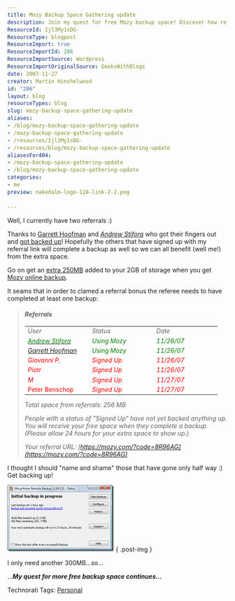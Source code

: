 ```yaml
---
title: Mozy Backup Space Gathering update
description: Join my quest for free Mozy backup space! Discover how referrals can boost your storage and get tips on maximizing your online backup experience.
ResourceId: Ijl3My1sDG-
ResourceType: blogpost
ResourceImport: true
ResourceImportId: 286
ResourceImportSource: Wordpress
ResourceImportOriginalSource: GeeksWithBlogs
date: 2007-11-27
creator: Martin Hinshelwood
id: "286"
layout: blog
resourceTypes: blog
slug: mozy-backup-space-gathering-update
aliases:
- /blog/mozy-backup-space-gathering-update
- /mozy-backup-space-gathering-update
- /resources/Ijl3My1sDG-
- /resources/blog/mozy-backup-space-gathering-update
aliasesFor404:
- /mozy-backup-space-gathering-update
- /blog/mozy-backup-space-gathering-update
categories:
- me
preview: nakedalm-logo-128-link-2-2.png

---
```

Well, I currently have two referrals :)

Thanks to [Garrett Hoofman](http://geekswithblogs.net/gambit_sunob/Default.aspx "Garrett Hoofman") and _[Andrew Stifora](http://stifora.com/)_ who got their fingers out and [got backed up](http://blog.hinshelwood.com/archive/2007/11/26/Mozy-Backup.aspx)! Hopefully the others that have signed up with my referral link will complete a backup as well so we can all benefit (well me!) from the extra space.

Go on get an [extra 250MB](https://mozy.com/?code=8R96AG) added to your 2GB of storage when you get [Mozy online backup](https://mozy.com/?code=8R96AG).

It seams that in order to clamed a referral bonus the referee needs to have completed at least one backup:

> #### _**Referrals**_
>
> <table cellspacing="0" cellpadding="2" width="400" border="0"><tbody><tr><td valign="top" width="133"><em>User</em></td><td valign="top" width="133"><em>Status</em></td><td valign="top" width="133"><em>Date</em></td></tr><tr><td valign="top" width="133"><em><a target="_blank" href="http://stifora.com/"><font color="#008000">Andrew Stifora</font></a></em><em></em></td><td valign="top" width="133"><em><font color="#008000">Using Mozy</font></em></td><td valign="top" width="133"><em><font color="#008000">11/26/07</font></em></td></tr><tr><td valign="top" width="133"><font color="#008000"><em><a title="Garrett Hoofman" target="_blank" href="http://geekswithblogs.net/gambit_sunob/Default.aspx">Garrett Hoofman</a></em></font></td><td valign="top" width="133"><font color="#008000"><em>Using Mozy</em></font></td><td valign="top" width="133"><font color="#008000"><em>11/26/07</em></font></td></tr><tr><td valign="top" width="133"><font color="#ff0000"><em>Giovanni P.</em></font></td><td valign="top" width="133"><font color="#ff0000"><em>Signed Up</em></font></td><td valign="top" width="133"><font color="#ff0000"><em>11/26/07</em></font></td></tr><tr><td valign="top" width="133"><font color="#ff0000"><em>Piotr</em></font></td><td valign="top" width="133"><font color="#ff0000"><em>Signed Up</em></font></td><td valign="top" width="133"><font color="#ff0000"><em>11/26/07</em></font></td></tr><tr><td valign="top" width="133"><font color="#ff0000"><em>M</em></font></td><td valign="top" width="133"><font color="#ff0000"><em>Signed Up</em></font></td><td valign="top" width="133"><font color="#ff0000"><em>11/27/07</em></font></td></tr><tr><td valign="top" width="133"><font color="#ff0000">Peter Benschop</font></td><td valign="top" width="133"><em><font color="#ff0000">Signed Up</font></em></td><td valign="top" width="133"><em><font color="#ff0000">11/27/07</font></em></td></tr></tbody></table>
>
> _Total space from referrals: 256 MB_
>
> _People with a status of "Signed Up" have not yet backed anything up. You will receive your free space when they complete a backup. (Please allow 24 hours for your extra space to show up.)_
>
> _Your referral URL:_ _[https://mozy.com/?code=8R96AG](https://mozy.com/?code=8R96AG)_

I thought I should "name and shame" those that have gone only half way :)  Get backing up!

[![image](images/MozyBackupSpaceGatheringupdate_1383B-image_thumb-1-1.png)](http://blog.hinshelwood.com/files/2011/05/GWB-WindowsLiveWriter-MozyBackupSpaceGatheringupdate_1383B-image_2.png)
{ .post-img }

I only need another 300MB...so...

...**_My quest for more free backup space continues..._**

Technorati Tags: [Personal](http://technorati.com/tags/Personal)

